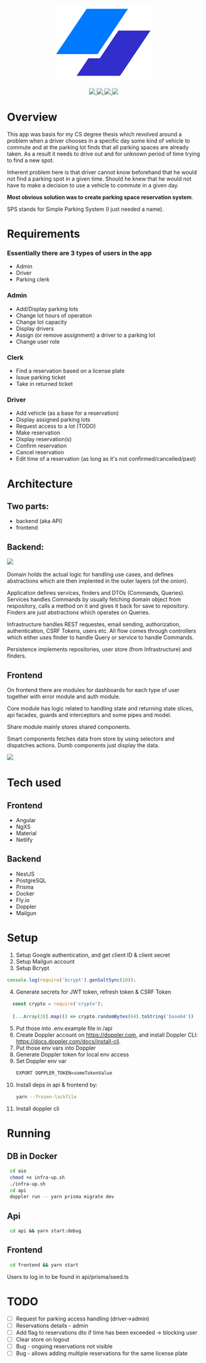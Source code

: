 <p align="center">
  <img src="frontend/src/assets/logo.svg" />
</p>
<p align="center">
  <a href="https://api.netlify.com/api/v1/badges/78681f56-68fe-40cc-839e-a831bcb2bf25/deploy-status">
    <img src="https://api.netlify.com/api/v1/badges/78681f56-68fe-40cc-839e-a831bcb2bf25/deploy-status">
    </img>
  </a>
    <a href="https://codecov.io/gh/mfratczak88/sps/branch/main/graph/badge.svg?token=M3QPKXQ1UK">
    <img src="https://codecov.io/gh/mfratczak88/sps/branch/main/graph/badge.svg?token=M3QPKXQ1UK">
    </img>
  </a>
    <a href="https://img.shields.io/github/actions/workflow/status/mfratczak88/sps/ci.yml?label=checks">
    <img src="https://img.shields.io/github/actions/workflow/status/mfratczak88/sps/ci.yml?label=checks">
    </img>
  </a>
    <a href="https://img.shields.io/github/actions/workflow/status/mfratczak88/sps/cd.yml?label=build">
    <img src="https://img.shields.io/github/actions/workflow/status/mfratczak88/sps/cd.yml?label=build">
    </img>
  </a>
</p>

# Overview

This app was basis for my CS degree thesis which revolved around a problem when a driver chooses in a specific day some kind of vehicle to commute and at the parking lot finds that all parking spaces are already taken. As a result it needs to drive out and for unknown period of time trying to find a new spot.

Inherent problem here is that driver cannot know beforehand that he would not find a parking spot in a given time. Should he knew that he would not have to make a decision to use a vehicle to commute in a given day.

**Most obvious solution was to create parking space reservation system**.

SPS stands for Simple Parking System (I just needed a name).

# Requirements

### Essentially there are 3 types of users in the app

* Admin
* Driver
* Parking clerk

### Admin
* Add/Display parking lots
* Change lot hours of operation
* Change lot capacity
* Display drivers
* Assign (or remove assignment) a driver to a parking lot
* Change user role

### Clerk
* Find a reservation based on a license plate
* Issue parking ticket
* Take in returned ticket

### Driver
* Add vehicle (as a base for a reservation)
* Display assigned parking lots
* Request access to a lot (TODO)
* Make reservation
* Display reservation(s)
* Confirm reservation
* Cancel reservation
* Edit time of a reservation (as long as it's not confirmed/cancelled/past)

# Architecture

## Two parts:
* backend (aka API)
* frontend

## Backend:

<img src="https://i.imgur.com/5bHSXOC.png"></img>

Domain holds the actual logic for handling use cases, and defines abstractions which are then implented in the outer layers (of the onion).

Application defines services, finders and DTOs (Commands, Queries).
Services handles Commands by usually fetching domain object from respository, calls a method on it and gives it back for save to repository.
Finders are just abstractions which operates on Queries.

Infrastructure handles REST requestes, email sending, authorization, authentication, CSRF Tokens, users etc. All flow comes through controllers which either uses finder to handle Query or service to handle Commands.

Persistence implements repositories, user store (from Infrastructure) and finders.



## Frontend 

On frontend there are modules for dashboards for each type of user together with error module and auth module.

Core module has logic related to handling state and returning state slices, api facades, guards and interceptors and some pipes and model.

Share module mainly stores shared components.

Smart components fetches data from store by using selectors and dispatches actions. Dumb components just display the data.

<img src="https://i.imgur.com/Bh6cb3T.png"></img>

# Tech used

## Frontend
* Angular
* NgXS
* Material
* Netlify

## Backend
* NestJS
* PostgreSQL
* Prisma
* Docker
* Fly.io
* Doppler
* Mailgun

# Setup
1. Setup Google authentication, and get client ID & client secret
2. Setup Mailgun account
3. Setup Bcrypt
  ```js
  console.log(require('bcrypt').genSaltSync(10));
  ```
4. Generate secrets for JWT token, refresh token & CSRF Token
```js
  const crypto = require('crypto');

  [...Array(3)].map(() => crypto.randomBytes(64).toString('base64'))
  ```
5. Put those into .env.example file in /api
6. Create Doppler account on https://doppler.com, and install Doppler CLI: https://docs.doppler.com/docs/install-cli.
7. Put those env vars into Doppler
8. Generate Doppler token for local env access
9. Set Doppler env var
   ```bash
   EXPORT DOPPLER_TOKEN=someTokenValue
   ```
10. Install deps in api & frontend by:
    ``` sh
    yarn --frozen-lockfile
    ```
11. Install doppler cli

# Running
## DB in Docker
```sh
 cd aio
 chmod +x infra-up.sh
 ./infra-up.sh
 cd api
 doppler run -- yarn prisma migrate dev
```
## Api
``` sh
 cd api && yarn start:debug
```
## Frontend
``` sh
 cd frontend && yarn start
```

Users to log in to be found in api/prisma/seed.ts

# TODO

* [ ] Request for parking access handling (driver->admin)
* [ ] Reservations details - admin
* [ ] Add flag to reservations dto if time has been exceeded -> blocking user
* [ ] Clear store on logout
* [ ] Bug - ongoing reservations not visible
* [ ] Bug - allows adding multiple reservations for the same license plate